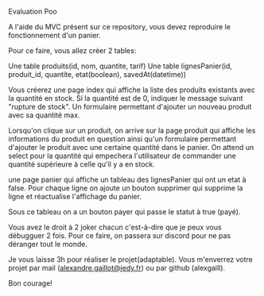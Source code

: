 Evaluation Poo

A l'aide du MVC présent sur ce repository, vous devez reproduire le fonctionnement d'un panier.

Pour ce faire, vous allez créer 2 tables:

Une table produits(id, nom, quantite, tarif)
Une table lignesPanier(id, produit_id, quantite, etat(boolean), savedAt(datetime))

Vous créerez une page index qui affiche la liste des produits existants avec la quantité en stock.
Si la quantité est de 0, indiquer le message suivant "rupture de stock".
Un formulaire permettant d'ajouter un nouveau produit avec sa quantité max.

Lorsqu'on clique sur un produit, on arrive sur la page produit qui affiche les informations du produit en question ainsi qu'un formulaire permettant d'ajouter le produit avec une certaine quantité dans le panier. On attend un select pour la quantité qui empechera l'utilisateur de commander une quantité supérieure à celle qu'il y a en stock.

une page panier qui affiche un tableau des lignesPanier qui ont un etat à false. Pour chaque ligne on ajoute un bouton supprimer qui supprime la ligne et réactualise l'affichage du panier.

Sous ce tableau on a un bouton payer qui passe le statut à true (payé).

Vous avez le droit à 2 joker chacun c'est-à-dire que je peux vous débugguer 2 fois. 
Pour ce faire, on passera sur discord pour ne pas déranger tout le monde.

Je vous laisse 3h pour réaliser le projet(adaptable). Vous m'enverrez votre projet par mail (alexandre.gaillot@jedy.fr) ou par github (alexgaill).

Bon courage!